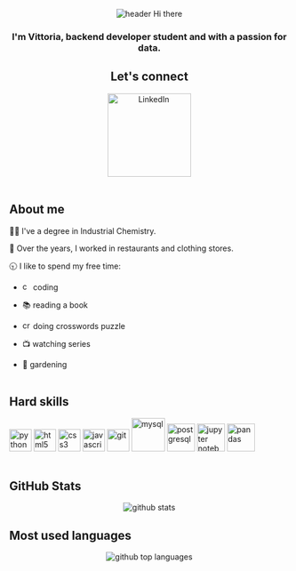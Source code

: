 <p align="center">
<img alt="header Hi there" src="https://capsule-render.vercel.app/api?type=wave&color=gradient&height=300&section=header&text=Hi%20there%20👋&fontSize=80" />    
</p>  

<h3 align="center">
  I'm Vittoria, backend developer student and with a passion for data.
</h3>

<h2 align="center" >
<b>Let's connect</b>
</h2>

<div align="center">
    <a href="https://www.linkedin.com/in/mariavittoriadesposito/"><img alt="LinkedIn" width = '150'src=https://img.shields.io/badge/LinkedIn-0e76a8?style=for-the-badge&logo=linkedin&logoColor=0e76a8)></a>
    <br></br>
</div>

## About me
👩‍🔬 I've a degree in Industrial Chemistry.

💼 Over the years, I worked in restaurants and clothing stores.

🕤 I like to spend my free time:
  * <img alt="coding" width=15 src="https://cdn-icons-png.flaticon.com/512/9247/9247891.png"> coding
    
  * 📚 reading a book
    
  * <img alt="crosswords" width='15' src="https://cdn-icons-png.flaticon.com/512/1974/1974036.png"> doing crosswords puzzle
    
  * 📺 watching series
    
  * 🌳 gardening
<br></br>  


## Hard skills
<div style='display:inline'>

<img alt="python" width='40' src="https://cdn.jsdelivr.net/gh/devicons/devicon/icons/python/python-original.svg" />  
<img alt="html5" width='40' src="https://cdn.jsdelivr.net/gh/devicons/devicon/icons/html5/html5-original.svg" />
<img alt="css3" width='40'src="https://cdn.jsdelivr.net/gh/devicons/devicon/icons/css3/css3-original.svg" />
<img alt="javascript" width='40'src="https://cdn.jsdelivr.net/gh/devicons/devicon/icons/javascript/javascript-original.svg" />
<img alt="git" width='40'src="https://cdn.jsdelivr.net/gh/devicons/devicon/icons/git/git-original.svg" />
<img alt="mysql" width='60'src="https://cdn.jsdelivr.net/gh/devicons/devicon/icons/mysql/mysql-original-wordmark.svg" />
<img alt="postgresql" width='50'src="https://cdn.jsdelivr.net/gh/devicons/devicon/icons/postgresql/postgresql-original-wordmark.svg" />
<img alt="jupyter notebook" width='50'src="https://cdn.jsdelivr.net/gh/devicons/devicon/icons/jupyter/jupyter-original-wordmark.svg" />
<img alt="pandas" width='50' src="https://cdn.jsdelivr.net/gh/devicons/devicon/icons/pandas/pandas-original.svg" />
<br></br>
</div>

## GitHub Stats
<p align = "center">
<img alt="github stats" src = "https://github-readme-stats.vercel.app/api?username=VittoriaDespo&theme=transparent&bg_color=000&border_color=30A3DC&show_icons=true&icon_color=30A3DC&title_color=E94D5F&text_color=FFF"/>
</p>

## Most used languages
<p align = "center">
<img alt="github top languages" src="https://github-readme-stats-git-masterrstaa-rickstaa.vercel.app/api/top-langs/?username=VittoriaDespo&layout=donut-vertical&bg_color=000&border_color=30A3DC&title_color=E94D5F&text_color=FFF"/>
</p>













